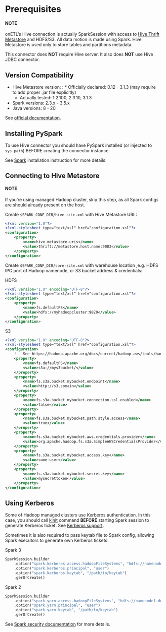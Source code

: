 <a id="hive-prerequisites"></a>

# Prerequisites

#### NOTE
onETL’s Hive connection is actually SparkSession with access to [Hive Thrift Metastore](https://docs.cloudera.com/cdw-runtime/1.5.0/hive-hms-overview/topics/hive-hms-introduction.html)
and HDFS/S3.
All data motion is made using Spark. Hive Metastore is used only to store tables and partitions metadata.

This connector does **NOT** require Hive server. It also does **NOT** use Hive JDBC connector.

## Version Compatibility

* Hive Metastore version:
  : * Officially declared: 0.12 - 3.1.3 (may require to add proper .jar file explicitly)
    * Actually tested: 1.2.100, 2.3.10, 3.1.3
* Spark versions: 2.3.x - 3.5.x
* Java versions: 8 - 20

See [official documentation](https://spark.apache.org/docs/latest/sql-data-sources-hive-tables.html).

## Installing PySpark

To use Hive connector you should have PySpark installed (or injected to `sys.path`)
BEFORE creating the connector instance.

See [Spark](../../../install/spark.md#install-spark) installation instruction for more details.

## Connecting to Hive Metastore

#### NOTE
If you’re using managed Hadoop cluster, skip this step, as all Spark configs are should already present on the host.

Create `$SPARK_CONF_DIR/hive-site.xml` with Hive Metastore URL:

```xml
<?xml version="1.0"?>
<?xml-stylesheet type="text/xsl" href="configuration.xsl"?>
<configuration>
    <property>
        <name>hive.metastore.uris</name>
        <value>thrift://metastore.host.name:9083</value>
    </property>
</configuration>
```

Create `$SPARK_CONF_DIR/core-site.xml` with warehouse location ,e.g. HDFS IPC port of Hadoop namenode, or S3 bucket address & credentials:

HDFS

```xml
<?xml version="1.0" encoding="UTF-8"?>
<?xml-stylesheet type="text/xsl" href="configuration.xsl"?>
<configuration>
    <property>
        <name>fs.defaultFS</name>
        <value>hdfs://myhadoopcluster:9820</value>
    </property>
</configuration>
```

S3

```xml
<?xml version="1.0" encoding="UTF-8"?>
<?xml-stylesheet type="text/xsl" href="configuration.xsl"?>
<configuration>
    !-- See https://hadoop.apache.org/docs/current/hadoop-aws/tools/hadoop-aws/index.html#General_S3A_Client_configuration
    <property>
        <name>fs.defaultFS</name>
        <value>s3a://mys3bucket/</value>
    </property>
    <property>
        <name>fs.s3a.bucket.mybucket.endpoint</name>
        <value>http://s3.somain</value>
    </property>
    <property>
        <name>fs.s3a.bucket.mybucket.connection.ssl.enabled</name>
        <value>false</value>
    </property>
    <property>
        <name>fs.s3a.bucket.mybucket.path.style.access</name>
        <value>true</value>
    </property>
    <property>
        <name>fs.s3a.bucket.mybucket.aws.credentials.provider</name>
        <value>org.apache.hadoop.fs.s3a.SimpleAWSCredentialsProvider</value>
    </property>
    <property>
        <name>fs.s3a.bucket.mybucket.access.key</name>
        <value>some-user</value>
    </property>
    <property>
        <name>fs.s3a.bucket.mybucket.secret.key</name>
        <value>mysecrettoken</value>
    </property>
</configuration>
```

## Using Kerberos

Some of Hadoop managed clusters use Kerberos authentication. In this case, you should call [kinit](https://web.mit.edu/kerberos/krb5-1.12/doc/user/user_commands/kinit.html) command
**BEFORE** starting Spark session to generate Kerberos ticket. See [Kerberos support](../../../install/kerberos.md#install-kerberos).

Sometimes it is also required to pass keytab file to Spark config, allowing Spark executors to generate own Kerberos tickets:

Spark 3

```python
SparkSession.builder
    .option("spark.kerberos.access.hadoopFileSystems", "hdfs://namenode1.domain.com:9820,hdfs://namenode2.domain.com:9820")
    .option("spark.kerberos.principal", "user")
    .option("spark.kerberos.keytab", "/path/to/keytab")
    .gerOrCreate()
```

Spark 2

```python
SparkSession.builder
    .option("spark.yarn.access.hadoopFileSystems", "hdfs://namenode1.domain.com:9820,hdfs://namenode2.domain.com:9820")
    .option("spark.yarn.principal", "user")
    .option("spark.yarn.keytab", "/path/to/keytab")
    .gerOrCreate()
```

See [Spark security documentation](https://spark.apache.org/docs/latest/security.html#kerberos)
for more details.

